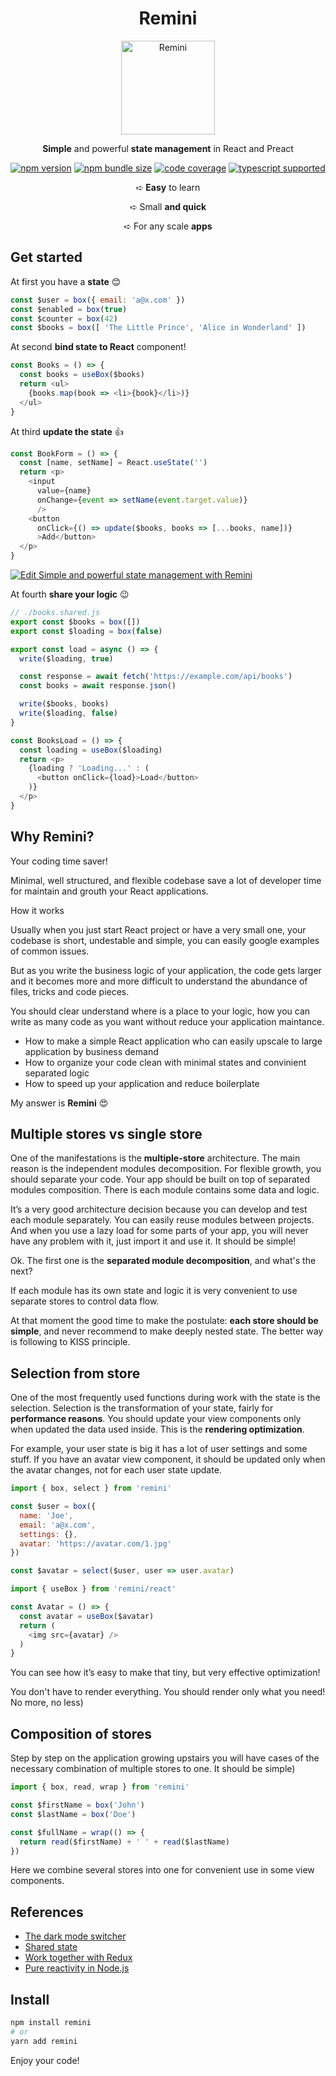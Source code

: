
<div align="center">

# Remini

<img src="https://github.com/re-js/remini/raw/main/logo.png" height="150" alt="Remini" />
  
**Simple** and powerful **state management** in React and Preact
  
[![npm version](https://img.shields.io/npm/v/remini?style=flat-square)](https://www.npmjs.com/package/remini) [![npm bundle size](https://img.shields.io/bundlephobia/minzip/remini?style=flat-square)](https://bundlephobia.com/result?p=remini) [![code coverage](https://img.shields.io/coveralls/github/re-js/remini?style=flat-square)](https://coveralls.io/github/re-js/remini) [![typescript supported](https://img.shields.io/npm/types/typescript?style=flat-square)](./src/index.d.ts)

➪ **Easy** to learn

➪ Small **and quick**

➪ For any scale **apps**

</div>


## Get started

At first you have a **state** 😊

```javascript
const $user = box({ email: 'a@x.com' })
const $enabled = box(true)
const $counter = box(42)
const $books = box([ 'The Little Prince', 'Alice in Wonderland' ])
```

At second **bind state to React** component!

```javascript
const Books = () => {
  const books = useBox($books)
  return <ul>
    {books.map(book => <li>{book}</li>)}
  </ul>
}
```

At third **update the state** 👍

```javascript
const BookForm = () => {
  const [name, setName] = React.useState('')
  return <p>
    <input 
      value={name}
      onChange={event => setName(event.target.value)} 
      />
    <button
      onClick={() => update($books, books => [...books, name])}
      >Add</button>
  </p>
}
```

[![Edit Simple and powerful state management with Remini](https://codesandbox.io/static/img/play-codesandbox.svg)](https://codesandbox.io/s/simple-and-powerful-state-management-with-remini-7ejjhd?file=/src/App.js)

At fourth **share your logic** 😉

```javascript
// ./books.shared.js
export const $books = box([])
export const $loading = box(false)

export const load = async () => {
  write($loading, true)

  const response = await fetch('https://example.com/api/books')
  const books = await response.json()

  write($books, books)
  write($loading, false)
}
```

```javascript
const BooksLoad = () => {
  const loading = useBox($loading)
  return <p>
    {loading ? 'Loading...' : (
      <button onClick={load}>Load</button>
    )}
  </p>
}
```


## Why Remini?

Your coding time saver!

Minimal, well structured, and flexible codebase save a lot of developer time for maintain and grouth your React applications.

How it works

Usually when you just start React project or have a very small one, your codebase is short, undestable and simple, you can easily google examples of common issues.

But as you write the business logic of your application, the code gets larger and it becomes more and more difficult to understand the abundance of files, tricks and code pieces.

You should clear understand where is a place to your logic, how you can write as many code as you want without reduce your application maintance.

- How to make a simple React application who can easily upscale to large application by business demand
- How to organize your code clean with minimal states and convinient separated logic
- How to speed up your application and reduce boilerplate

My answer is **Remini** 😍


## Multiple stores vs single store

One of the manifestations is the **multiple-store** architecture. The main reason is the independent modules decomposition. For flexible growth, you should separate your code. Your app should be built on top of separated modules composition. There is each module contains some data and logic.

It’s a very good architecture decision because you can develop and test each module separately. You can easily reuse modules between projects. And when you use a lazy load for some parts of your app, you will never have any problem with it, just import it and use it. It should be simple!

Ok. The first one is the **separated module decomposition**, and what's the next?

If each module has its own state and logic it is very convenient to use separate stores to control data flow.

At that moment the good time to make the postulate: **each store should be simple**, and never recommend to make deeply nested state. The better way is following to KISS principle.


## Selection from store

One of the most frequently used functions during work with the state is the selection. Selection is the transformation of your state, fairly for **performance reasons**. You should update your view components only when updated the data used inside. This is the **rendering optimization**.

For example, your user state is big it has a lot of user settings and some stuff. If you have an avatar view component, it should be updated only when the avatar changes, not for each user state update.

```javascript
import { box, select } from 'remini'

const $user = box({
  name: 'Joe',
  email: 'a@x.com',
  settings: {},
  avatar: 'https://avatar.com/1.jpg'
})

const $avatar = select($user, user => user.avatar)
```

```javascript
import { useBox } from 'remini/react'

const Avatar = () => {
  const avatar = useBox($avatar)
  return (
    <img src={avatar} />
  )
}
```

You can see how it’s easy to make that tiny, but very effective optimization!

You don't have to render everything. You should render only what you need! No more, no less)


## Composition of stores

Step by step on the application growing upstairs you will have cases of the necessary combination of multiple stores to one. It should be simple)

```javascript
import { box, read, wrap } from 'remini'

const $firstName = box('John')
const $lastName = box('Doe')

const $fullName = wrap(() => {
  return read($firstName) + ' ' + read($lastName)
})
```

Here we combine several stores into one for convenient use in some view components.


## References

- [The dark mode switcher](./docs/dark-mode.md)
- [Shared state](./docs/shared-state.md)
- [Work together with Redux](./docs/redux.md)
- [Pure reactivity in Node.js](./docs/nodejs.md)


## Install

```bash
npm install remini
# or
yarn add remini
```

Enjoy your code!
